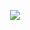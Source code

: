 <!-- [START DAILY SAYING] -->
<!-- Please keep comment here to allow auto update -->
<p align="center"><img src="undefined"/></p>
<!-- [END DAILY SAYING] -->

<!-- <p align="center"><img alt="profile views" src="https://komarev.com/ghpvc/?username=bubkoo&color=brightgreen&style=flat-square&label=PROFILE+VIEWS" /></p> -->
